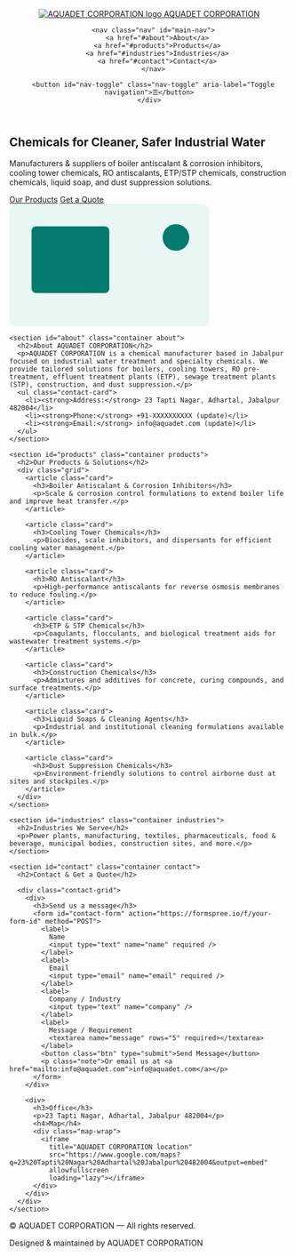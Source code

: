 <!doctype html>
<html lang="en">
<head>
  <meta charset="utf-8" />
  <meta name="viewport" content="width=device-width,initial-scale=1" />
  <title>AQUADET CORPORATION — Industrial & Water Treatment Chemicals</title>
  <meta name="description" content="AQUADET CORPORATION — Manufacturers & suppliers of boiler antiscalant & corrosion inhibitors, cooling tower chemicals, RO antiscalant, ETP/STP chemicals, construction chemicals, liquid soaps, dust suppression chemicals in Jabalpur, India." />
  <meta name="keywords" content="boiler antiscalant, corrosion inhibitor, cooling tower chemicals, RO antiscalant, ETP chemicals, STP chemicals, construction chemicals, liquid soap, dust suppression chemicals, Jabalpur" />
  <link rel="icon" href="assets/favicon.svg" type="image/svg+xml" />
  <link rel="stylesheet" href="styles.css" />
</head>
<body>
  <header class="site-header">
    <div class="container header-inner">
      <a class="logo" href="#">
        <img src="assets/logo.svg" alt="AQUADET CORPORATION logo" />
        <span>AQUADET CORPORATION</span>
      </a>

      <nav class="nav" id="main-nav">
        <a href="#about">About</a>
        <a href="#products">Products</a>
        <a href="#industries">Industries</a>
        <a href="#contact">Contact</a>
      </nav>

      <button id="nav-toggle" class="nav-toggle" aria-label="Toggle navigation">☰</button>
    </div>
  </header>

  <main>
    <section class="hero">
      <div class="container hero-inner">
        <div class="hero-copy">
          <h1>Chemicals for Cleaner, Safer Industrial Water</h1>
          <p>Manufacturers & suppliers of boiler antiscalant & corrosion inhibitors, cooling tower chemicals, RO antiscalants, ETP/STP chemicals, construction chemicals, liquid soap, and dust suppression solutions.</p>
          <div class="hero-cta">
            <a class="btn" href="#products">Our Products</a>
            <a class="btn btn-outline" href="#contact">Get a Quote</a>
          </div>
        </div>
        <div class="hero-image" aria-hidden="true">
          <!-- Placeholder illustration -->
          <svg width="360" height="220" viewBox="0 0 360 220" fill="none" xmlns="http://www.w3.org/2000/svg">
            <rect width="360" height="220" rx="12" fill="#E8F7F3"/>
            <g fill="#057A6E">
              <circle cx="300" cy="60" r="24" />
              <rect x="40" y="40" width="140" height="120" rx="8" />
            </g>
          </svg>
        </div>
      </div>
    </section>

    <section id="about" class="container about">
      <h2>About AQUADET CORPORATION</h2>
      <p>AQUADET CORPORATION is a chemical manufacturer based in Jabalpur focused on industrial water treatment and specialty chemicals. We provide tailored solutions for boilers, cooling towers, RO pre-treatment, effluent treatment plants (ETP), sewage treatment plants (STP), construction, and dust suppression.</p>
      <ul class="contact-card">
        <li><strong>Address:</strong> 23 Tapti Nagar, Adhartal, Jabalpur 482004</li>
        <li><strong>Phone:</strong> +91-XXXXXXXXXX (update)</li>
        <li><strong>Email:</strong> info@aquadet.com (update)</li>
      </ul>
    </section>

    <section id="products" class="container products">
      <h2>Our Products & Solutions</h2>
      <div class="grid">
        <article class="card">
          <h3>Boiler Antiscalant & Corrosion Inhibitors</h3>
          <p>Scale & corrosion control formulations to extend boiler life and improve heat transfer.</p>
        </article>

        <article class="card">
          <h3>Cooling Tower Chemicals</h3>
          <p>Biocides, scale inhibitors, and dispersants for efficient cooling water management.</p>
        </article>

        <article class="card">
          <h3>RO Antiscalant</h3>
          <p>High-performance antiscalants for reverse osmosis membranes to reduce fouling.</p>
        </article>

        <article class="card">
          <h3>ETP & STP Chemicals</h3>
          <p>Coagulants, flocculants, and biological treatment aids for wastewater treatment systems.</p>
        </article>

        <article class="card">
          <h3>Construction Chemicals</h3>
          <p>Admixtures and additives for concrete, curing compounds, and surface treatments.</p>
        </article>

        <article class="card">
          <h3>Liquid Soaps & Cleaning Agents</h3>
          <p>Industrial and institutional cleaning formulations available in bulk.</p>
        </article>

        <article class="card">
          <h3>Dust Suppression Chemicals</h3>
          <p>Environment-friendly solutions to control airborne dust at sites and stockpiles.</p>
        </article>
      </div>
    </section>

    <section id="industries" class="container industries">
      <h2>Industries We Serve</h2>
      <p>Power plants, manufacturing, textiles, pharmaceuticals, food & beverage, municipal bodies, construction sites, and more.</p>
    </section>

    <section id="contact" class="container contact">
      <h2>Contact & Get a Quote</h2>

      <div class="contact-grid">
        <div>
          <h3>Send us a message</h3>
          <form id="contact-form" action="https://formspree.io/f/your-form-id" method="POST">
            <label>
              Name
              <input type="text" name="name" required />
            </label>
            <label>
              Email
              <input type="email" name="email" required />
            </label>
            <label>
              Company / Industry
              <input type="text" name="company" />
            </label>
            <label>
              Message / Requirement
              <textarea name="message" rows="5" required></textarea>
            </label>
            <button class="btn" type="submit">Send Message</button>
            <p class="note">Or email us at <a href="mailto:info@aquadet.com">info@aquadet.com</a></p>
          </form>
        </div>

        <div>
          <h3>Office</h3>
          <p>23 Tapti Nagar, Adhartal, Jabalpur 482004</p>
          <h4>Map</h4>
          <div class="map-wrap">
            <iframe
              title="AQUADET CORPORATION location"
              src="https://www.google.com/maps?q=23%20Tapti%20Nagar%20Adhartal%20Jabalpur%20482004&output=embed"
              allowfullscreen
              loading="lazy"></iframe>
          </div>
        </div>
      </div>
    </section>
  </main>

  <footer class="site-footer">
    <div class="container footer-inner">
      <p>&copy; <span id="year"></span> AQUADET CORPORATION — All rights reserved.</p>
      <p>Designed & maintained by AQUADET CORPORATION</p>
    </div>
  </footer>

  <script src="script.js"></script>
</body>
</html>
